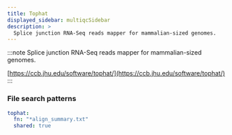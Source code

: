 ```yaml
---
title: Tophat
displayed_sidebar: multiqcSidebar
description: >
  Splice junction RNA-Seq reads mapper for mammalian-sized genomes.
---
```


<!--
~~~~~ DO NOT EDIT ~~~~~
This file is autogenerated from the MultiQC module python docstring.
Do not edit the markdown, it will be overwritten.

File path for the source of this content: multiqc/modules/tophat/tophat.py
~~~~~~~~~~~~~~~~~~~~~~~
-->

:::note
Splice junction RNA-Seq reads mapper for mammalian-sized genomes.

[https://ccb.jhu.edu/software/tophat/](https://ccb.jhu.edu/software/tophat/)
:::

### File search patterns

```yaml
tophat:
  fn: "*align_summary.txt"
  shared: true
```

